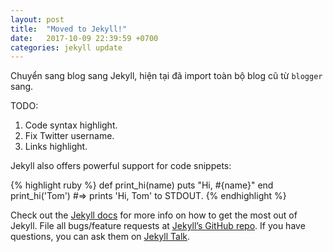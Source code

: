 ```yaml
---
layout: post
title:  "Moved to Jekyll!"
date:   2017-10-09 22:39:59 +0700
categories: jekyll update
---
```

Chuyển sang blog sang Jekyll, hiện tại đã import toàn bộ blog cũ từ `blogger` sang.

TODO:

1. Code syntax highlight.
1. Fix Twitter username.
1. Links highlight.

Jekyll also offers powerful support for code snippets:

{% highlight ruby %}
def print_hi(name)
  puts "Hi, #{name}"
end
print_hi('Tom')
#=> prints 'Hi, Tom' to STDOUT.
{% endhighlight %}

Check out the [Jekyll docs][jekyll-docs] for more info on how to get the most out of Jekyll. File all bugs/feature requests at [Jekyll’s GitHub repo][jekyll-gh]. If you have questions, you can ask them on [Jekyll Talk][jekyll-talk].

[jekyll-docs]: https://jekyllrb.com/docs/home
[jekyll-gh]:   https://github.com/jekyll/jekyll
[jekyll-talk]: https://talk.jekyllrb.com/
